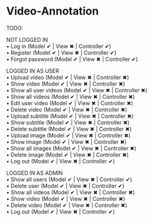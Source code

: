 # Video-Annotation
TODO:

NOT LOGGED IN   
•	Log in (Model ✔ | View ✖ | Controller ✔)   
•	Register (Model ✔ | View ✖ | Controller ✔)  
•	Forgot password (Model ✔ | View ✖ | Controller ✔) 

LOGGED IN AS USER   
•	Upload video (Model ✔ | View ✖ | Controller ✖)   
•	Show video (Model ✔ | View ✖ | Controller ✖)   
•	Show all user videos (Model ✔ | View ✖ | Controller ✖)   
•	Show all videos (Model ✔ | View ✖ | Controller ✖)  
•	Edit user video (Model ✔ | View ✖ | Controller ✖)   
•	Delete video (Model ✔ | View ✖ | Controller ✖)   
•	Upload subtitle (Model ✔ | View ✖ | Controller ✖)   
•	Show subtitle (Model ✔ | View ✖ | Controller ✖)   
•	Delete subtitle (Model ✔ | View ✖ | Controller ✖)   
•	Upload image (Model ✔ | View ✖ | Controller ✖)   
•	Show image (Model ✔ | View ✖ | Controller ✖)   
•	Show all images (Model ✔ | View ✖ | Controller ✖)   
•	Delete image (Model ✔ | View ✖ | Controller ✖)   
•	Log out (Model ✔ | View ✖ | Controller ✔)   

LOGGED IN AS ADMIN  
•	Show all users (Model ✔ | View ✖ | Controller ✔)   
•	Delete user (Model ✔ | View ✖ | Controller ✔)   
•	Show all videos (Model ✔ | View ✖ | Controller ✖)  
•	Show video (Model ✔ | View ✖ | Controller ✖)   
•	Delete video (Model ✔ | View ✖ | Controller ✖)  
•	Log out (Model ✔ | View ✖ | Controller ✔)   
